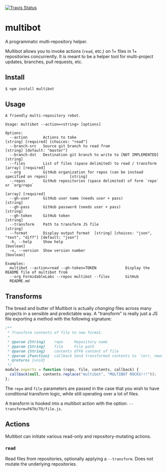 [![Travis Status][trav_img]][trav_site]
<!--[![Coverage Status][cov_img]][cov_site]-->

multibot
========

A programmatic multi-repository helper.

Multibot allows you to invoke actions (`read`, etc.) on 1+ files in 1+
repositories concurrently. It is meant to be a helper tool for multi-project
updates, branches, pull requests, etc.

## Install

```sh
$ npm install multibot
```

## Usage

```
A friendly multi-repository robot.

Usage: multibot --action=<string> [options]

Options:
  --action       Actions to take                               [string] [required] [choices: "read"]
  --branch-src   Source git branch to read from                         [string] [default: "master"]
  --branch-dst   Destination git branch to write to [NOT IMPLEMENTED]                       [string]
  --files        List of files (space delimited) to read / transform              [array] [required]
  --org          GitHub organization for repos (can be instead specified on repos)          [string]
  --repos        GitHub repositories (space delimited) of form `repo` or `org/repo`
                                                                                  [array] [required]
  --gh-user      GitHub user name (needs user + pass)                                       [string]
  --gh-pass      GitHub password (needs user + pass)                                        [string]
  --gh-token     GitHub token                                                               [string]
  --transform    Path to transform JS file                                                  [string]
  --format       Display output format  [string] [choices: "json", "text", "diff"] [default: "json"]
  -h, --help     Show help                                                                 [boolean]
  -v, --version  Show version number                                                       [boolean]

Examples:
  multibot --action=read --gh-token=TOKEN             Display the README file of multibot from
  --org FormidableLabs --repos multibot --files       GitHub
  README.md
```

## Transforms

The bread and butter of Multibot is actually _changing_ files across many
projects in a sensible and predictable way. A "transform" is really just a JS
file exporting a method with the following signature:

```js
/**
 * Transform contents of file to new format.
 *
 * @param {String}    repo     Repository name
 * @param {String}    file     File path
 * @param {String}    contents UTF8 content of file
 * @param {Function}  callback Send transformed contents to `(err, newContents)`
 * @returns {void}
 */
module.exports = function (repo, file, contents, callback) {
  callback(null, contents.replace("multibot", "MULTIBOT ROCKS!!!"));
};
```

The `repo` and `file` parameters are passed in the case that you wish to have
conditional transform logic, while still operating over a lot of files.

A transform is hooked into a multibot action with the option:
`--transform=PATH/TO/file.js`.

## Actions

Multibot can initiate various read-only and repository-mutating actions.

### `read`

Read files from repositories, optionally applying a `--transform`. Does not
mutate the underlying repositories.


[trav_img]: https://api.travis-ci.org/FormidableLabs/multibot.svg
[trav_site]: https://travis-ci.org/FormidableLabs/multibot
[cov]: https://coveralls.io
[cov_img]: https://img.shields.io/coveralls/FormidableLabs/multibot.svg
[cov_site]: https://coveralls.io/r/FormidableLabs/multibot
